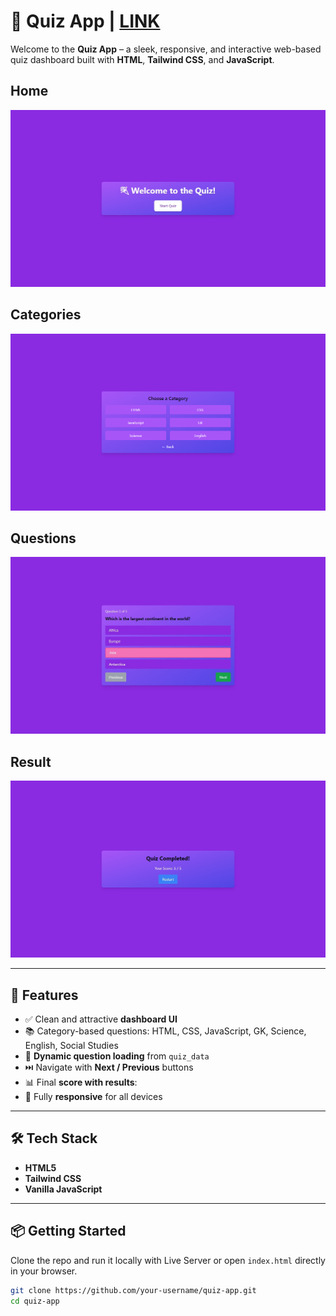 # 🎯 Quiz App | [LINK](https://codingmation.github.io/SCT_WD_03/)

Welcome to the **Quiz App** – a sleek, responsive, and interactive web-based quiz dashboard built with **HTML**, **Tailwind CSS**, and **JavaScript**.

## Home
![Quiz App Screenshot](./assets/q_home.jpg)
## Categories
![Quiz App Screenshot](./assets/q_cat.jpg)
## Questions
![Quiz App Screenshot](./assets/q_que.jpg)
## Result
![Quiz App Screenshot](./assets/q_res.jpg)

---

## 🚀 Features

- ✅ Clean and attractive **dashboard UI**
- 📚 Category-based questions: HTML, CSS, JavaScript, GK, Science, English, Social Studies
- 🔢 **Dynamic question loading** from `quiz_data`
- ⏭️ Navigate with **Next / Previous** buttons
- 📊 Final **score with results**:
- 📱 Fully **responsive** for all devices

---

## 🛠️ Tech Stack

- **HTML5**
- **Tailwind CSS**
- **Vanilla JavaScript**

---

## 📦 Getting Started

Clone the repo and run it locally with Live Server or open `index.html` directly in your browser.

```bash
git clone https://github.com/your-username/quiz-app.git
cd quiz-app
